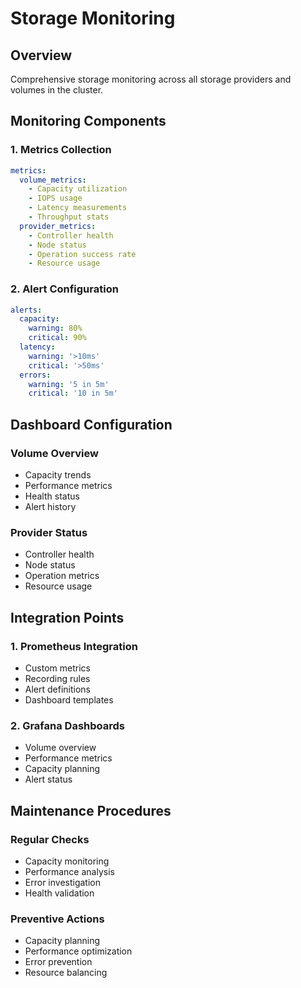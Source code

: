 # Storage Monitoring

## Overview

Comprehensive storage monitoring across all storage providers and volumes in the cluster.

## Monitoring Components

### 1. Metrics Collection

```yaml
metrics:
  volume_metrics:
    - Capacity utilization
    - IOPS usage
    - Latency measurements
    - Throughput stats
  provider_metrics:
    - Controller health
    - Node status
    - Operation success rate
    - Resource usage
```

### 2. Alert Configuration

```yaml
alerts:
  capacity:
    warning: 80%
    critical: 90%
  latency:
    warning: '>10ms'
    critical: '>50ms'
  errors:
    warning: '5 in 5m'
    critical: '10 in 5m'
```

## Dashboard Configuration

### Volume Overview

- Capacity trends
- Performance metrics
- Health status
- Alert history

### Provider Status

- Controller health
- Node status
- Operation metrics
- Resource usage

## Integration Points

### 1. Prometheus Integration

- Custom metrics
- Recording rules
- Alert definitions
- Dashboard templates

### 2. Grafana Dashboards

- Volume overview
- Performance metrics
- Capacity planning
- Alert status

## Maintenance Procedures

### Regular Checks

- Capacity monitoring
- Performance analysis
- Error investigation
- Health validation

### Preventive Actions

- Capacity planning
- Performance optimization
- Error prevention
- Resource balancing
